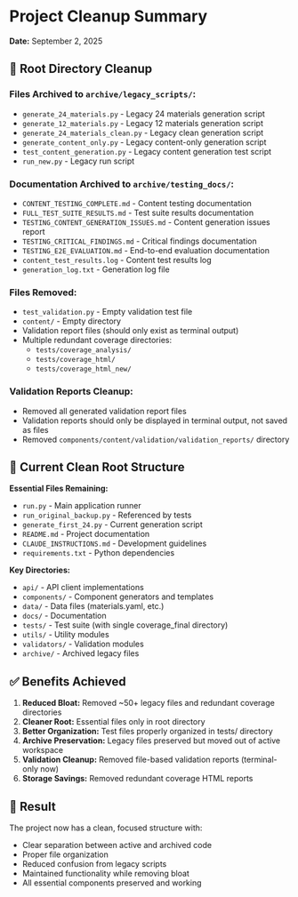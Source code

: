 # Project Cleanup Summary
**Date:** September 2, 2025

## 🧹 Root Directory Cleanup

### **Files Archived to `archive/legacy_scripts/`:**
- `generate_24_materials.py` - Legacy 24 materials generation script
- `generate_12_materials.py` - Legacy 12 materials generation script  
- `generate_24_materials_clean.py` - Legacy clean generation script
- `generate_content_only.py` - Legacy content-only generation script
- `test_content_generation.py` - Legacy content generation test script
- `run_new.py` - Legacy run script

### **Documentation Archived to `archive/testing_docs/`:**
- `CONTENT_TESTING_COMPLETE.md` - Content testing documentation
- `FULL_TEST_SUITE_RESULTS.md` - Test suite results documentation
- `TESTING_CONTENT_GENERATION_ISSUES.md` - Content generation issues report
- `TESTING_CRITICAL_FINDINGS.md` - Critical findings documentation
- `TESTING_E2E_EVALUATION.md` - End-to-end evaluation documentation
- `content_test_results.log` - Content test results log
- `generation_log.txt` - Generation log file

### **Files Removed:**
- `test_validation.py` - Empty validation test file
- `content/` - Empty directory
- Validation report files (should only exist as terminal output)
- Multiple redundant coverage directories:
  - `tests/coverage_analysis/`
  - `tests/coverage_html/`  
  - `tests/coverage_html_new/`

### **Validation Reports Cleanup:**
- Removed all generated validation report files
- Validation reports should only be displayed in terminal output, not saved as files
- Removed `components/content/validation/validation_reports/` directory

## 📁 Current Clean Root Structure

**Essential Files Remaining:**
- `run.py` - Main application runner
- `run_original_backup.py` - Referenced by tests
- `generate_first_24.py` - Current generation script
- `README.md` - Project documentation
- `CLAUDE_INSTRUCTIONS.md` - Development guidelines
- `requirements.txt` - Python dependencies

**Key Directories:**
- `api/` - API client implementations
- `components/` - Component generators and templates
- `data/` - Data files (materials.yaml, etc.)
- `docs/` - Documentation
- `tests/` - Test suite (with single coverage_final directory)
- `utils/` - Utility modules
- `validators/` - Validation modules
- `archive/` - Archived legacy files

## ✅ Benefits Achieved

1. **Reduced Bloat:** Removed ~50+ legacy files and redundant coverage directories
2. **Cleaner Root:** Essential files only in root directory
3. **Better Organization:** Test files properly organized in tests/ directory
4. **Archive Preservation:** Legacy files preserved but moved out of active workspace
5. **Validation Cleanup:** Removed file-based validation reports (terminal-only now)
6. **Storage Savings:** Removed redundant coverage HTML reports

## 🎯 Result

The project now has a clean, focused structure with:
- Clear separation between active and archived code
- Proper file organization
- Reduced confusion from legacy scripts
- Maintained functionality while removing bloat
- All essential components preserved and working
